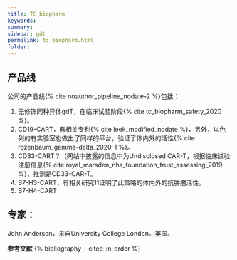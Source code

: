 ```yaml
---
title: TC biopharm
keywords: 
summary: 
sidebar: gdt
permalink: tc_biopharm.html
folder: 
---
```

## 产品线

公司的产品线{% cite noauthor_pipeline_nodate-2 %}包括：

1. 无修饰同种异体gdT，在临床试验阶段{% cite tc_biopharm_safety_2020 %}。
2. CD19-CART，有相关专利{% cite leek_modified_nodate %}，另外，以色列的有实验室也做出了同样的平台，验证了体内外的活性{% cite rozenbaum_gamma-delta_2020-1 %}。
3. CD33-CART？（网站中披露的信息中为Undisclosed CAR-T，根据临床试验注册信息{% cite royal_marsden_nhs_foundation_trust_assessing_2019 %}，推测是CD33-CAR-T。
4. B7-H3-CART，有相关研究11证明了此策略的体内外的抗肿瘤活性。
5. B7-H4-CART

## 专家：

John Anderson，来自University College London。英国。


**参考文献**
{% bibliography --cited_in_order %}
